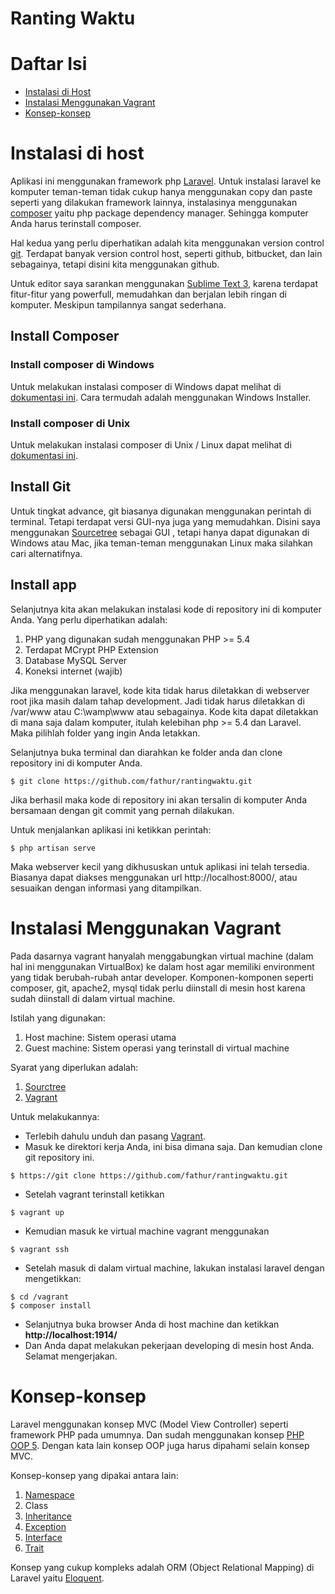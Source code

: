 Ranting Waktu
============

# Daftar Isi

+ [Instalasi di Host](#instalasi-di-host)
+ [Instalasi Menggunakan Vagrant](#instalasi-menggunakan-vagrant)
+ [Konsep-konsep](#konsep-konsep)

# Instalasi di host

Aplikasi ini menggunakan framework php [Laravel](http://laravel.com/).
Untuk instalasi laravel ke komputer teman-teman tidak cukup hanya menggunakan copy dan paste seperti yang dilakukan framework lainnya, instalasinya menggunakan [composer](https://getcomposer.org/) yaitu php package dependency manager. Sehingga komputer Anda harus terinstall composer.

Hal kedua yang perlu diperhatikan adalah kita menggunakan version control [git](https://www.atlassian.com/git/tutorial). Terdapat banyak version control host, seperti github, bitbucket, dan lain sebagainya, tetapi disini kita menggunakan github.

Untuk editor saya sarankan menggunakan [Sublime Text 3](http://www.sublimetext.com/3), karena terdapat fitur-fitur yang powerfull, memudahkan dan berjalan lebih ringan di komputer. Meskipun tampilannya sangat sederhana.


## Install Composer

### Install composer di Windows

Untuk melakukan instalasi composer di Windows dapat melihat di [dokumentasi ini](https://getcomposer.org/doc/00-intro.md#installation-windows). Cara termudah adalah menggunakan Windows Installer.

### Install composer di Unix
Untuk melakukan instalasi composer di Unix / Linux dapat melihat di [dokumentasi ini](https://getcomposer.org/doc/00-intro.md#installation-nix).


## Install Git

Untuk tingkat advance, git biasanya digunakan menggunakan perintah di terminal. Tetapi terdapat versi GUI-nya juga yang memudahkan. Disini saya menggunakan [Sourcetree](http://www.sourcetreeapp.com/) sebagai GUI , tetapi hanya dapat digunakan di Windows atau Mac, jika teman-teman menggunakan Linux maka silahkan cari alternatifnya.

## Install app

Selanjutnya kita akan melakukan instalasi kode di repository ini di komputer Anda. Yang perlu diperhatikan adalah:

1. PHP yang digunakan sudah menggunakan PHP >= 5.4
2. Terdapat MCrypt PHP Extension
3. Database MySQL Server
4. Koneksi internet (wajib)


Jika menggunakan laravel, kode kita tidak harus diletakkan di webserver root jika masih dalam tahap development. Jadi tidak harus diletakkan di /var/www atau C:\wamp\www atau sebagainya. Kode kita dapat diletakkan di mana saja dalam komputer, itulah kelebihan php >= 5.4 dan Laravel. Maka pilihlah folder yang ingin Anda letakkan.

Selanjutnya buka terminal dan diarahkan ke folder anda dan clone repository ini di komputer Anda.

```
$ git clone https://github.com/fathur/rantingwaktu.git
```

Jika berhasil maka kode di repository ini akan tersalin di komputer Anda bersamaan dengan git commit yang pernah dilakukan.

Untuk menjalankan aplikasi ini ketikkan perintah:

```
$ php artisan serve
```

Maka webserver kecil yang dikhususkan untuk aplikasi ini telah tersedia. Biasanya dapat diakses menggunakan url http://localhost:8000/, atau sesuaikan dengan informasi yang ditampilkan.


# Instalasi Menggunakan Vagrant

Pada dasarnya vagrant hanyalah menggabungkan virtual machine (dalam hal ini menggunakan VirtualBox) ke dalam host agar memiliki environment yang tidak berubah-rubah antar developer. Komponen-komponen seperti composer, git, apache2, mysql tidak perlu diinstall di mesin host karena sudah diinstall di dalam virtual machine.

Istilah yang digunakan:

1. Host machine: Sistem operasi utama
2. Guest machine: Sistem operasi yang terinstall di virtual machine

Syarat yang diperlukan adalah:

1. [Sourctree](http://www.sourcetreeapp.com/)
2. [Vagrant](http://vagrantup.com)

Untuk melakukannya:

+ Terlebih dahulu unduh dan pasang [Vagrant](http://vagrantup.com). 
+ Masuk ke direktori kerja Anda, ini bisa dimana saja. Dan kemudian clone git repository ini.
```
$ https://git clone https://github.com/fathur/rantingwaktu.git
```
+ Setelah vagrant terinstall ketikkan
```
$ vagrant up
```
+ Kemudian masuk ke virtual machine vagrant menggunakan
```
$ vagrant ssh
```
+ Setelah masuk di dalam virtual machine, lakukan instalasi laravel dengan mengetikkan:
```
$ cd /vagrant
$ composer install
```
+ Selanjutnya buka browser Anda di host machine dan ketikkan __http://localhost:1914/__
+ Dan Anda dapat melakukan pekerjaan developing di mesin host Anda. Selamat mengerjakan.

# Konsep-konsep

Laravel menggunakan konsep MVC (Model View Controller) seperti framework PHP pada umumnya. Dan sudah menggunakan konsep [PHP OOP 5](http://php.net/manual/en/language.oop5.php). Dengan kata lain konsep OOP juga harus dipahami selain konsep MVC.

Konsep-konsep yang dipakai antara lain:

1. [Namespace](http://php.net/manual/en/language.namespaces.php)
2. Class
2. [Inheritance](http://php.net/manual/en/language.oop5.inheritance.php)
3. [Exception](http://php.net/manual/en/language.exceptions.php)
4. [Interface](http://php.net/manual/en/language.oop5.interfaces.php)
5. [Trait](http://php.net/manual/en/language.oop5.traits.php)

Konsep yang cukup kompleks adalah ORM (Object Relational Mapping) di Laravel yaitu [Eloquent](http://laravel.com/docs/eloquent).